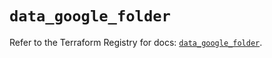 # `data_google_folder`

Refer to the Terraform Registry for docs: [`data_google_folder`](https://registry.terraform.io/providers/hashicorp/google-beta/5.15.0/docs/data-sources/google_folder).
